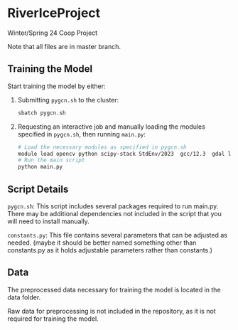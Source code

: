 # RiverIceProject
Winter/Spring 24 Coop Project

Note that all files are in master branch.

## Training the Model

Start training the model by either:

1. Submitting `pygcn.sh` to the cluster:
   ```sh
   sbatch pygcn.sh

2. Requesting an interactive job and manually loading the modules specified in `pygcn.sh`, then running `main.py`:
    ```sh
    # Load the necessary modules as specified in pygcn.sh
    module load opencv python scipy-stack StdEnv/2023  gcc/12.3  gdal libspatialindex
    # Run the main script
    python main.py

## Script Details
`pygcn.sh`: This script includes several packages required to run main.py. There may be additional dependencies not included in the script that you will need to install manually.

`constants.py`: This file contains several parameters that can be adjusted as needed. (maybe it should be better named something other than constants.py as it holds adjustable parameters rather than constants.)

## Data
The preprocessed data necessary for training the model is located in the data folder.

Raw data for preprocessing is not included in the repository, as it is not required for training the model.
